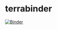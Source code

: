 # terrabinder
[![Binder](https://mybinder.org/badge_logo.svg)](https://mybinder.org/v2/gh/p1x3lx01/terrabinder.git/HEAD)
